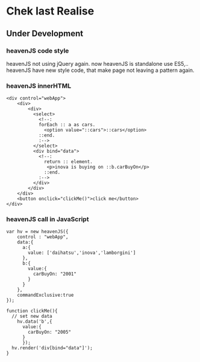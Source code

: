 # Chek last Realise

## Under Development

### heavenJS code style
heavenJS not using jQuery again. now heavenJS is standalone use ES5,.. heavenJS have new style code, that make page not leaving a pattern again.

### heavenJS innerHTML

    <div control="webApp">
        <div>
            <div>
              <select>
                <!--:
                forEach :: a as cars.
                  <option value="::cars">::cars</option>
                ::end.
                :-->
              </select>
              <div bind="data">
                <!--:
                  return :: element.
                   <p>inova is buying on ::b.carBuyOn</p>
                  ::end.
                :-->
              </div>
            </div>
        </div>
        <button onclick="clickMe()">click me</button>
    </div>

### heavenJS call in JavaScript

    var hv = new heavenJS({
        control : "webApp",
        data:{
          a:{
            value: ['daihatsu','inova','lamborgini']
          },
          b:{
            value:{
              carBuyOn: "2001"
            }
          }
        },
        commandExclusive:true
    });

    function clickMe(){
      // set new data
        hv.data('b',{
          value:{
            carBuyOn: "2005"
          }
          });
      hv.render('div[bind="data"]');
    }
